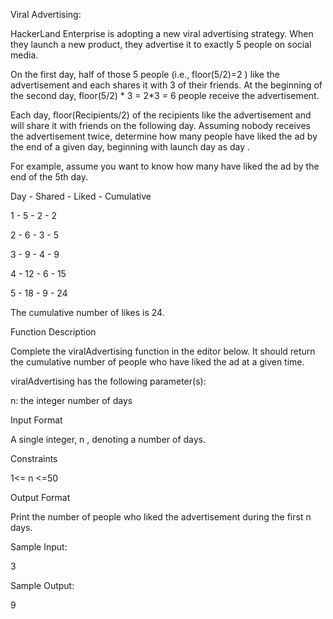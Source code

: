 Viral Advertising: 

HackerLand Enterprise is adopting a new viral advertising strategy. When they launch a new product, they advertise it to exactly 5 people on social media.

On the first day, half of those 5 people (i.e., floor(5/2)=2 ) like the advertisement and each shares it with 3 of their friends. At the beginning of the second day, floor(5/2) * 3 = 2*3 = 6  people receive the advertisement.

Each day, floor(Recipients/2) of the recipients like the advertisement and will share it with  friends on the following day. Assuming nobody receives the advertisement twice, determine how many people have liked the ad by the end of a given day, beginning with launch day as day .

For example, assume you want to know how many have liked the ad by the end of the 5th day.

Day - Shared - Liked - Cumulative

1   -   5  -   2    -   2

2   -   6  -   3    -   5

3  -    9   -  4    -   9

4   -  12  -   6   -   15

5  -   18  -   9   -   24

The cumulative number of likes is 24.

Function Description

Complete the viralAdvertising function in the editor below. It should return the cumulative number of people who have liked the ad at a given time.

viralAdvertising has the following parameter(s):

n: the integer number of days

Input Format

A single integer, n , denoting a number of days.

Constraints

1<= n <=50

Output Format

Print the number of people who liked the advertisement during the first n days.

Sample Input: 

3

Sample Output: 

9



